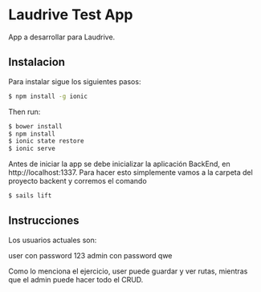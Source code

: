 Laudrive Test App
=====================

App  a desarrollar para Laudrive.

## Instalacion

Para instalar sigue los siguientes pasos:

```bash
$ npm install -g ionic
```

Then run: 

```bash
$ bower install
$ npm install
$ ionic state restore
$ ionic serve
```
Antes de iniciar la app se debe inicializar la aplicación BackEnd, en http://localhost:1337.
Para hacer esto simplemente vamos a la carpeta del proyecto backent y corremos el comando
```bash
$ sails lift
```


## Instrucciones

Los usuarios actuales son:

user con password 123
admin con password qwe

Como lo menciona el ejercicio, user puede guardar y ver rutas, mientras que el admin puede hacer todo el CRUD.





